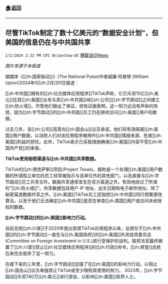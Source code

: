 ###  [:house:返回](README.md)
---


## 尽管TikTok制定了数十亿美元的“数据安全计划”，但美国的信息仍在与中共国共享
`2/2/2024 2:32 PM UTC Brianchow-DC` [轉載自GNews](https://gnews.org/articles/2276930)

*图片来源于本报道*

据媒体《[[zh:国家脉动]]》(The National Pulse)作者威廉·阿普顿 (William Upton)2024年0[[zh:2月]]01日报道：

[[zh:中共国]]拥有的[[zh:社交媒体应用程序]]TikTok声称，它已斥资15亿[[zh:美元]]在其[[zh:美国]]业务与其[[zh:中共国]]母[[zh:公司]][[zh:字节跳动]]之间建立[[zh:防火墙]]。尽管他们做出了保证，但有证据表明，这一努力远没有声称的有效，因为[[zh:字节跳动]]的[[zh:中共国]]员工仍在继续访问[[zh:美国]]用户的数据。

过去几年，该[[zh:公司]]高管向[[zh:国会山]]议员承诺，他们将有效隔离[[zh:美国]]用户数据，以消除人们对该应用程序被用作[[zh:中共国]]情报来源、危害[[zh:美国]]利益的担忧。此外，TikTok表示已采取措施确保[[zh:美国]]内容不受[[zh:中国共产党]]的审查。

**TikTok使用秘密渠道与[[zh:中共国]]共享数据。**

TikTok的[[zh:德克萨斯]]项目(Project Texas)，据称是一个处理[[zh:美国]]用户数据的所谓孤立单位的员工经常被指示与该单位外的其他部门，以及直接与[[zh:字节跳动]]员工共享文件。数据共享通常发生在官方渠道之外，有效地绕过了所谓的“[[zh:防火墙]]”。共享数据包括用户 IP 地址、出生日期和电子邮件地址。除了秘密渠道数据共享之外，[[zh:美国]]TikTok员工还指控[[zh:中共国]]同行频繁更改算法，以至于他们无法确定[[zh:中共国]]是否在审查[[zh:美国]]用户或访问未经授权的数据。

**[[zh:字节跳动]]的[[zh:美国]]影响力行动。**

自前总统[[zh:川普]]于2020年提出禁用TikTok应用程序以来，总部位于[[zh:中共国]]的[[zh:字节跳动]]一直在与[[zh:美国政府]]的[[zh:美国]]外资投资委员会(Committee on Foreign Investment in U.S.)进行受保护的谈判。联邦法官最终搁置了[[zh:川普]]禁止[[zh:社交媒体应用程序]]的[[zh:行政]]命令，[[zh:拜登]]总统后来完全放弃了这一努力。

在接下来的三年里，[[zh:字节跳动]]加强了在[[zh:美国]]的影响力行动，以阻止[[zh:国会山]]议员单独禁止TikTok或至少限制其使用的努力。 2023年，[[zh:字节跳动]]斥资740万[[zh:美元]]进行游说，以影响[[zh:美国]]政界人士。
